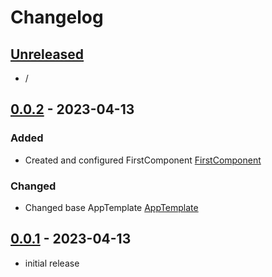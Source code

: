 # Changelog

## [Unreleased]

- /

## [0.0.2] - 2023-04-13

### Added

- Created and configured FirstComponent [FirstComponent](./src/app/first/)

### Changed

- Changed base AppTemplate [AppTemplate](./src/app/app.component.html)

## [0.0.1] - 2023-04-13

- initial release

<!-- Links -->

[keep a changelog]: https://keepachangelog.com/en/1.0.0/
[semantic versioning]: https://semver.org/spec/v2.0.0.html

<!-- Versions -->

[unreleased]: https://github.com/m-sobur/Angular36-Sobur/compare/v0.0.2...HEAD
[0.0.2]: https://github.com/m-sobur/Angular36-Sobur/compare/v0.0.1...v0.0.2
[0.0.1]: https://github.com/m-sobur/Angular36-Sobur/releases/tag/v0.0.1
